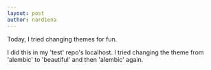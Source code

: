 ```yaml
---
layout: post
author: nardiena
---
```


Today, I tried changing themes for fun.

I did this in my 'test' repo's localhost. I tried changing the theme from 'alembic' to 'beautiful' and then 'alembic' again.
